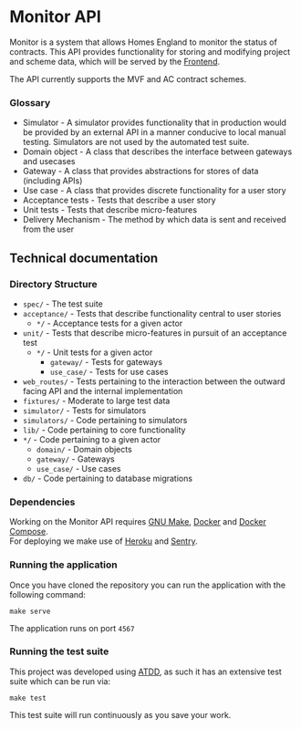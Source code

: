 # Monitor API

Monitor is a system that allows Homes England to monitor the status of contracts. This API provides functionality for storing and modifying project and scheme data, which will be served by the [Frontend](https://github.com/homes-england/monitor-frontend).  

The API currently supports the MVF and AC contract schemes.

### Glossary
 - Simulator - A simulator provides functionality that in production would be provided by an external API in a manner conducive to local manual testing. Simulators are not used by the automated test suite.
 - Domain object - A class that describes the interface between gateways and usecases  
 - Gateway - A class that provides abstractions for stores of data (including APIs)
 - Use case - A class that provides discrete functionality for a user story
 - Acceptance tests - Tests that describe a user story
 - Unit tests - Tests that describe micro-features
 - Delivery Mechanism - The method by which data is sent and received from the user

## Technical documentation

### Directory Structure
 - `spec/` - The test suite  
  - `acceptance/` - Tests that describe functionality central to user stories
    - `*/` - Acceptance tests for a given actor
  - `unit/` - Tests that describe micro-features in pursuit of an acceptance test
    - `*/` - Unit tests for a given actor
      - `gateway/` - Tests for gateways
      - `use_case/` - Tests for use cases
  - `web_routes/` - Tests pertaining to the interaction between the outward facing API and the internal implementation
  - `fixtures/` - Moderate to large test data
  - `simulator/` - Tests for simulators
 - `simulators/` - Code pertaining to simulators
 - `lib/` - Code pertaining to core functionality
  - `*/` - Code pertaining to a given actor
    - `domain/` - Domain objects
    - `gateway/` - Gateways
    - `use_case/` - Use cases
 - `db/` - Code pertaining to database migrations

### Dependencies
Working on the Monitor API requires [GNU Make](https://www.gnu.org/software/make/), [Docker](https://www.docker.com/) and [Docker Compose](https://docs.docker.com/compose/install/).  
For deploying we make use of [Heroku](https://heroku.com) and [Sentry](https://sentry.io/).

### Running the application

Once you have cloned the repository you can run the application with the following command:

`make serve`

The application runs on port `4567`

### Running the test suite

This project was developed using [ATDD](https://en.wikipedia.org/wiki/Acceptance_test%E2%80%93driven_development), as such it has an extensive test suite which can be run via:

`make test`

This test suite will run continuously as you save your work.
